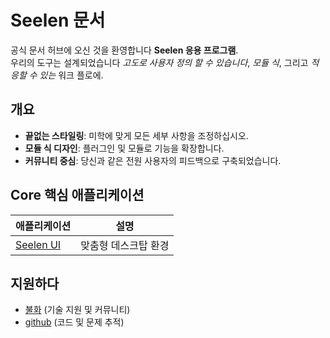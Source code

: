 # **Seelen 문서**

공식 문서 허브에 오신 것을 환영합니다 **Seelen 응용 프로그램**.\
우리의 도구는 설계되었습니다 *고도로 사용자 정의 할 수 있습니다*, *모듈 식*, 그리고 *적응할 수 있는*
워크 플로에.

## 개요

* **끝없는 스타일링**: 미학에 맞게 모든 세부 사항을 조정하십시오.
* **모듈 식 디자인**: 플러그인 및 모듈로 기능을 확장합니다.
* **커뮤니티 중심**: 당신과 같은 전원 사용자의 피드백으로 구축되었습니다.

## **Core 핵심 애플리케이션**

| 애플리케이션                       | 설명          |
| ---------------------------- | ----------- |
| [Seelen UI](/apps/seelen-ui) | 맞춤형 데스크탑 환경 |

## 지원하다

* [불화](https://discord.gg/ABfASx5ZAJ) (기술 지원 및 커뮤니티)
* [github](https://github.com/Seelen-Inc) (코드 및 문제 추적)
